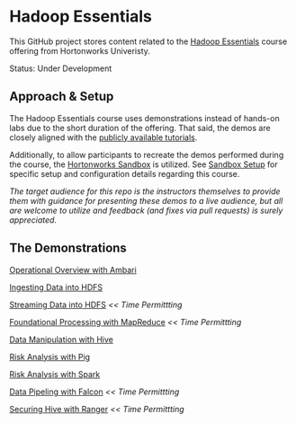 # Hadoop Essentials

This GitHub project stores content related to the [Hadoop Essentials](http://hortonworks.com/training/class/hadoop-essentials/ "Hadoop Essentials")
course offering from Hortonworks Univeristy.

Status: Under Development

## Approach & Setup

The Hadoop Essentials course uses demonstrations instead of hands-on labs due to the
short duration of the offering.  That said, the demos are closely aligned with the
[publicly available tutorials](http://hortonworks.com/products/hortonworks-sandbox/#tutorial_gallery "Tutorials").

Additionally, to allow participants to recreate the demos performed during the course, the 
[Hortonworks Sandbox](http://hortonworks.com/products/hortonworks-sandbox/ "Hortonworks Sandbox") 
is utilized.  See [Sandbox Setup](./demos/SandboxSetup.md) for specific setup and configuration 
details regarding this course.

_The target audience for this repo is the instructors themselves to provide
them with guidance for presenting these demos to a live audience, but all
are welcome to utilize and feedback (and fixes via pull requests) is 
surely appreciated._

## The Demonstrations

[Operational Overview with Ambari](./demos/ambari/README.md)

[Ingesting Data into HDFS](./demos/ingestion/README.md)

[Streaming Data into HDFS](./demos/storm/README.md)  _<< Time Permittting_

[Foundational Processing with MapReduce](./demos/mapreduce/README.md)  _<< Time Permittting_

[Data Manipulation with Hive](./demos/hive/README.md)

[Risk Analysis with Pig](./demos/pig/README.md)

[Risk Analysis with Spark](./demos/spark/README.md)

[Data Pipeling with Falcon](./demos/falcon/README.md)  _<< Time Permittting_

[Securing Hive with Ranger](./demos/ranger/README.md)  _<< Time Permittting_